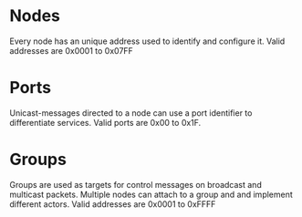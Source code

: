 # Nodes

Every node has an unique address used to identify and configure it. Valid addresses are 0x0001 to 0x07FF

# Ports

Unicast-messages directed to a node can use a port identifier to differentiate services. Valid ports are 0x00 to 0x1F.

# Groups

Groups are used as targets for control messages on broadcast and multicast packets. Multiple nodes can attach to a group and and implement different actors. Valid addresses are 0x0001 to 0xFFFF